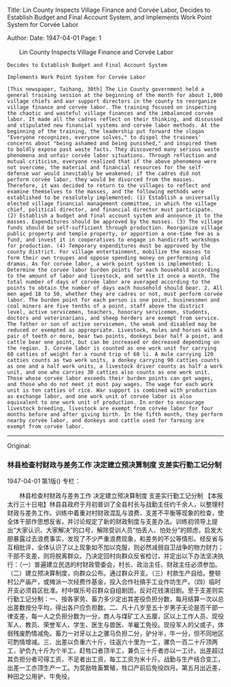 Title: Lin County Inspects Village Finance and Corvée Labor, Decides to Establish Budget and Final Account System, and Implements Work Point System for Corvée Labor

Author:
Date: 1947-04-01
Page: 1

　　Lin County Inspects Village Finance and Corvée Labor

    Decides to Establish Budget and Final Account System

    Implements Work Point System for Corvée Labor

    [This newspaper, Taihang, 30th] The Lin County government held a general training session at the beginning of the month for about 1,000 village chiefs and war support directors in the county to reorganize village finance and corvée labor. The training focused on inspecting the chaotic and wasteful village finances and the imbalanced corvée labor. It made all the cadres reflect on their thinking, and discussed and stipulated new financial systems and corvée labor methods. At the beginning of the training, the leadership put forward the slogan "Everyone recognizes, everyone solves," to dispel the trainees' concerns about "being ashamed and being punished," and inspired them to boldly expose past waste facts. They discovered many serious waste phenomena and unfair corvée labor situations. Through reflection and mutual criticism, everyone realized that if the above phenomena were not overcome, the material and financial resources for the self-defense war would inevitably be weakened; if the cadres did not perform corvée labor, they would be divorced from the masses. Therefore, it was decided to return to the villages to reflect and examine themselves to the masses, and the following methods were established to be resolutely implemented: (1) Establish a universally elected village financial management committee, in which the village chief, political director, and financial director must participate. (2) Establish a budget and final account system and announce it to the masses. Expenditures should be approved by the masses. (3) The village funds should be self-sufficient through production. Reorganize village public property and temple property, or apportion a one-time fee as a fund, and invest it in cooperatives to engage in handicraft workshops for production. (4) Temporary expenditures must be approved by the county district. For village entertainment, mobilize the masses to form their own troupes and oppose spending money on performing old dramas. As for corvée labor, a work point system is implemented: 1. Determine the corvée labor burden points for each household according to the amount of labor and livestock, and settle it once a month. The total number of days of corvée labor are averaged according to the points to obtain the number of days each household should bear. 2. All men aged 18 to 50, whether they are cadres or not, must perform corvée labor. The burden point for each person is one point, businessmen and coal miners are five tenths of a point, staff above the district level, active servicemen, teachers, honorary servicemen, students, doctors and veterinarians, and sheep herders are exempt from service. The father or son of active servicemen, the weak and disabled may be reduced or exempted as appropriate. Livestock, mules and horses with a pair of teeth or more, bear two points, donkeys bear half a point, and cattle bear one point, but can be increased or decreased depending on the region. 3. Corvée labor is counted as one work unit for carrying 60 catties of weight for a round trip of 60 li. A mule carrying 120 catties counts as two work units, a donkey carrying 90 catties counts as one and a half work units, a livestock driver counts as half a work unit, and one who carries 30 catties also counts as one work unit. Those whose corvée labor exceeds their burden points can get wages, and those who do not meet it must pay wages. The wage for each work unit is ten catties of rice. War support is combined with production as exchange labor, and one work unit of corvée labor is also equivalent to one work unit of production. In order to encourage livestock breeding, livestock are exempt from corvée labor for four months before and after giving birth. In the fifth month, they perform nearby corvée labor, and donkeys and cattle used for farming are exempt from corvée labor.



<hr /> 

Original: 


### 林县检查村财政与差务工作  决定建立预决算制度  支差实行勤工记分制

1947-04-01
第1版()
专栏：

　　林县检查村财政与差务工作
    决定建立预决算制度
    支差实行勤工记分制
    【本报太行三十日电】林县县政府于月初普训了全县村长与战勤主任约千余人，以整理村财政与差务工作。训练中着重对村财政混乱与浪费、支差不平衡等现象的检查，使全体干部作思想反省，并讨论规定了新的财政制度与支差办法。训练初领导上提出“大家认识、大家解决”的口号，解除受训人员“怕丢人、怕处分”的顾虑，启发大胆暴露过去浪费事实，发现了不少严重浪费现象，和差务的不公等情形。经反省与互相批评，全体认识了以上现象如不加以克服，则必然减弱自卫战争的物力财力；干部不支差，则将脱离群众。乃决定回村向群众反省检讨，并定出以下办法坚决执行：（一）普遍建立民选的村财政管委会，村长、政治主任、财政主任必须参加。（二）建立预决算制度，向群众公布。通过群众开支。（三）村款生产自给。整顿村公产庙产，或摊派一次经费作基金，投入合作社搞手工业作坊生产。（四）临时开支必须县区批准。村中娱乐号召群众自组剧团，反对花钱演旧剧。至于支差则实行勤工记分制：一、按各家劳、畜力多少定出其差役负担分数，每月结算一次以总出差数按分平均，得出各户应负担数。二、凡十八岁至五十岁男子无论是否干部一律支差，每一人之负担分数为一分，商人与煤矿工人五厘，区以上工作人员、现役军人、教员、荣誉军人、学生、医生与兽医、羊雇工免役。现役军人的父或子，体弱残废酌情减免。畜力一对牙以上之骡马负担二分，驴分半，牛一分，但不同地区可酌情增减。三、出差以负重六十斤，往返六十里为一工，骡负一百二十斤顶两工，驴负九十斤为个半工，赶牲口者顶半工，兼负三十斤者亦以一工计。出差超过其负担分者可得工资，不足者出工资，每工工资为米十斤。战勤与生产结合变工，出差一工亦顶生产一工。为奖励牲畜繁殖，牲口产前后免役四月。第五月出近差，种田之公用驴、牛免役。
